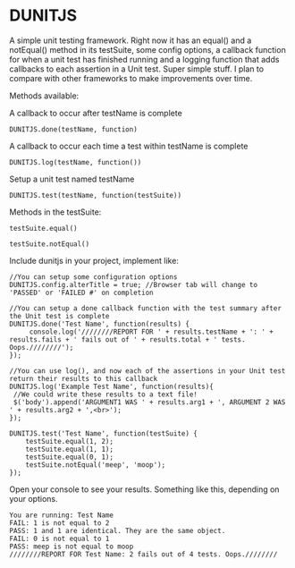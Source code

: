 DUNITJS
=======

A simple unit testing framework.
Right now it has an equal() and a notEqual() method in its testSuite, some config options, a callback function for when a unit test has finished running and a logging function that adds callbacks to each assertion in a Unit test. Super simple stuff.  I plan to compare with other frameworks to make improvements over time.

Methods available:

A callback to occur after testName is complete

	DUNITJS.done(testName, function)

A callback to occur each time a test within testName is complete

	DUNITJS.log(testName, function())

Setup a unit test named testName

	DUNITJS.test(testName, function(testSuite))

Methods in the testSuite:

	testSuite.equal()

	testSuite.notEqual()

Include dunitjs in your project, implement like:



    //You can setup some configuration options
    DUNITJS.config.alterTitle = true; //Browser tab will change to 'PASSED' or 'FAILED #' on completion

    //You can setup a done callback function with the test summary after the Unit test is complete
    DUNITJS.done('Test Name', function(results) {
		 console.log('////////REPORT FOR ' + results.testName + ': ' + results.fails + ' fails out of ' + results.total + ' tests. Oops.////////');
    });
    
    //You can use log(), and now each of the assertions in your Unit test return their results to this callback
    DUNITJS.log('Example Test Name', function(results){
	 //We could write these results to a text file!
	 $('body').append('ARGUMENT1 WAS ' + results.arg1 + ', ARGUMENT 2 WAS ' + results.arg2 + ',<br>');
    });
    
    DUNITJS.test('Test Name', function(testSuite) { 
        testSuite.equal(1, 2);
        testSuite.equal(1, 1);
        testSuite.equal(0, 1);
        testSuite.notEqual('meep', 'moop');
    });

Open your console to see your results.  Something like this, depending on your options. 

    You are running: Test Name
    FAIL: 1 is not equal to 2
    PASS: 1 and 1 are identical. They are the same object.
    FAIL: 0 is not equal to 1
    PASS: meep is not equal to moop
    ////////REPORT FOR Test Name: 2 fails out of 4 tests. Oops.////////
